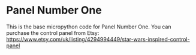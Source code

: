 # Panel Number One

This is the base micropython code for Panel Number One.
You can purchase the control panel from Etsy: https://www.etsy.com/uk/listing/4294994449/star-wars-inspired-control-panel
